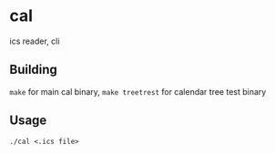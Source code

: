 # cal
ics reader, cli

## Building
`make` for main cal binary, `make treetrest` for calendar tree test binary

## Usage
`./cal <.ics file>`
